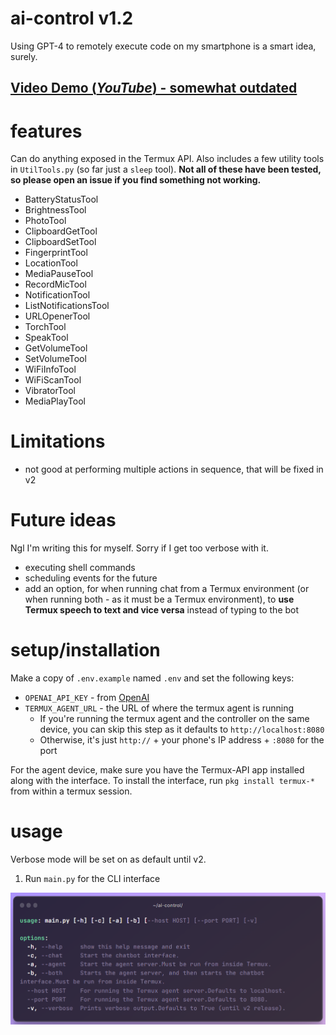 # ai-control v1.2
Using GPT-4 to remotely execute code on my smartphone is a smart idea, surely. 

## [Video Demo (*YouTube*) - somewhat outdated](https://youtu.be/0evGdb2RLDY)

# features
Can do anything exposed in the Termux API. Also includes a few utility tools in `UtilTools.py` (so far just a `sleep` tool). **Not all of these have been tested, so please open an issue if you find something not working.**

* BatteryStatusTool
* BrightnessTool
* PhotoTool
* ClipboardGetTool
* ClipboardSetTool
* FingerprintTool
* LocationTool
* MediaPauseTool
* RecordMicTool
* NotificationTool
* ListNotificationsTool
* URLOpenerTool
* TorchTool
* SpeakTool
* GetVolumeTool
* SetVolumeTool
* WiFiInfoTool
* WiFiScanTool
* VibratorTool
* MediaPlayTool

# Limitations

* not good at performing multiple actions in sequence, that will be fixed in v2

# Future ideas

Ngl I'm writing this for myself. Sorry if I get too verbose with it.

* executing shell commands
* scheduling events for the future
* add an option, for when running chat from a Termux environment (or when running both - as it must be a Termux environment), to **use Termux speech to text and vice versa** instead of typing to the bot

# setup/installation
Make a copy of `.env.example` named `.env` and set the following keys:

* `OPENAI_API_KEY` - from [OpenAI](https://platform.openai.com)
* `TERMUX_AGENT_URL` - the URL of where the termux agent is running
    * If you're running the termux agent and the controller on the same device, you can skip this step as it defaults to `http://localhost:8080`
    * Otherwise, it's just `http://` + your phone's IP address + `:8080` for the port

For the agent device, make sure you have the Termux-API app installed along with the interface. To install the interface, run `pkg install termux-*` from within a termux session.

# usage

Verbose mode will be set on as default until v2.

1. Run `main.py` for the CLI interface

![Usage](/media/cli_usage.png)
